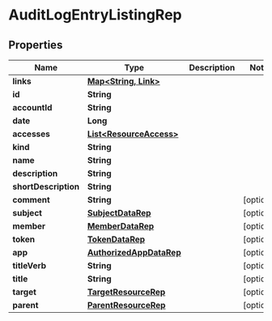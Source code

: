 

# AuditLogEntryListingRep


## Properties

| Name | Type | Description | Notes |
|------------ | ------------- | ------------- | -------------|
|**links** | [**Map&lt;String, Link&gt;**](Link.md) |  |  |
|**id** | **String** |  |  |
|**accountId** | **String** |  |  |
|**date** | **Long** |  |  |
|**accesses** | [**List&lt;ResourceAccess&gt;**](ResourceAccess.md) |  |  |
|**kind** | **String** |  |  |
|**name** | **String** |  |  |
|**description** | **String** |  |  |
|**shortDescription** | **String** |  |  |
|**comment** | **String** |  |  [optional] |
|**subject** | [**SubjectDataRep**](SubjectDataRep.md) |  |  [optional] |
|**member** | [**MemberDataRep**](MemberDataRep.md) |  |  [optional] |
|**token** | [**TokenDataRep**](TokenDataRep.md) |  |  [optional] |
|**app** | [**AuthorizedAppDataRep**](AuthorizedAppDataRep.md) |  |  [optional] |
|**titleVerb** | **String** |  |  [optional] |
|**title** | **String** |  |  [optional] |
|**target** | [**TargetResourceRep**](TargetResourceRep.md) |  |  [optional] |
|**parent** | [**ParentResourceRep**](ParentResourceRep.md) |  |  [optional] |



